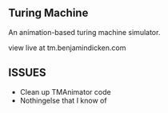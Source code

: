 ## Turing Machine
An animation-based turing machine simulator.

view live at tm.benjamindicken.com

## ISSUES
- Clean up TMAnimator code
- Nothingelse that I know of

